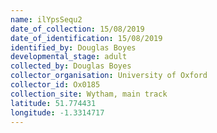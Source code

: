 ```yaml
---
name: ilYpsSequ2
date_of_collection: 15/08/2019
date_of_identification: 15/08/2019
identified_by: Douglas Boyes
developmental_stage: adult
collected_by: Douglas Boyes
collector_organisation: University of Oxford
collector_id: Ox0185
collection_site: Wytham, main track
latitude: 51.774431
longitude: -1.3314717
---
```

